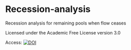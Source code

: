 # Recession-analysis
Recession analysis for remaining pools when flow ceases

Licensed under the Academic Free License version 3.0

Access: [![DOI](https://zenodo.org/badge/233721010.svg)](https://zenodo.org/badge/latestdoi/233721010)
